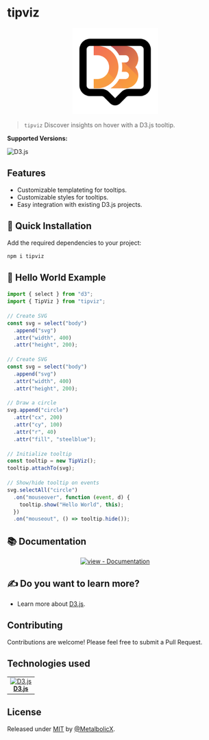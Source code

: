 # tipviz

<div align="center">
  <img src="./docs/_media/tipviz-logo.svg" alt="tipviz Logo" width="200" height="200" />
</div>

> `tipviz` Discover insights on hover with a D3.js tooltip.

**Supported Versions:**

![D3.js](https://img.shields.io/badge/D3.js->=7.9.0-blue)

## Features

- Customizable templateting for tooltips.
- Customizable styles for tooltips.
- Easy integration with existing D3.js projects.

## 🚀 Quick Installation

Add the required dependencies to your project:

```sh
npm i tipviz
```

## 🙌 Hello World Example

```ts
import { select } from "d3";
import { TipViz } from "tipviz";

// Create SVG
const svg = select("body")
  .append("svg")
  .attr("width", 400)
  .attr("height", 200);

// Create SVG
const svg = select("body")
  .append("svg")
  .attr("width", 400)
  .attr("height", 200);

// Draw a circle
svg.append("circle")
  .attr("cx", 200)
  .attr("cy", 100)
  .attr("r", 40)
  .attr("fill", "steelblue");

// Initialize tooltip
const tooltip = new TipViz();
tooltip.attachTo(svg);

// Show/hide tooltip on events
svg.selectAll("circle")
  .on("mouseover", function (event, d) {
    tooltip.show("Hello World", this);
  })
  .on("mouseout", () => tooltip.hide());
```

## 📚 Documentation

<div align="center">

  [![view - Documentation](https://img.shields.io/badge/view-Documentation-blue?style=for-the-badge)](https://metalbolicx.github.io/tipviz/#/api-reference)

</div>

## ✍ Do you want to learn more?

- Learn more about [D3.js](https://d3js.org/).

## Contributing

Contributions are welcome! Please feel free to submit a Pull Request.

## Technologies used

<table style="border: none;">
  <tr>
    <td align="center">
      <a href="https://d3js.org/" target="_blank">
        <img src="https://upload.wikimedia.org/wikipedia/commons/1/15/Logo_D3.svg" alt="D3.js" width="42" height="42" /><br/>
        <b>D3.js</b><br/>
      </a>
    </td>
  </tr>
</table>

## License

Released under [MIT](/LICENSE) by [@MetalbolicX](https://github.com/MetalbolicX).
